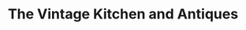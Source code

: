 ---
title: "The Vintage Kitchen and Antiques"
url: /denver/the-vintage-kitchen-and-antiques/
shop: antiques
---